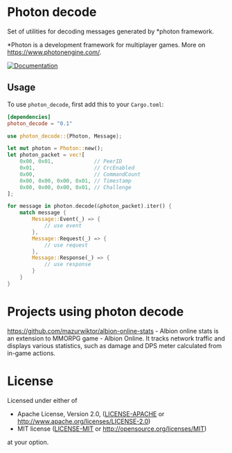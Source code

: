Photon decode
=============

Set of utilities for decoding messages generated by *photon framework.

*Photon is a development framework for multiplayer games. More on https://www.photonengine.com/.

[![Documentation](https://docs.rs/photon_decode/badge.svg)](https://docs.rs/photon_decode/*/photon_decode/)


## Usage

To use `photon_decode`, first add this to your `Cargo.toml`:

```toml
[dependencies]
photon_decode = "0.1"
```


```rust
use photon_decode::{Photon, Message};

let mut photon = Photon::new();
let photon_packet = vec![
    0x00, 0x01, 			// PeerID
    0x01,                   // CrcEnabled
    0x00,                   // CommandCount
    0x00, 0x00, 0x00, 0x01, // Timestamp
    0x00, 0x00, 0x00, 0x01, // Challenge
];

for message in photon.decode(&photon_packet).iter() {
    match message {
        Message::Event(_) => {
            // use event
        },
        Message::Request(_) => {
            // use request
        },
        Message::Response(_) => {
            // use response
        }
    }
}

```

# Projects using photon decode

https://github.com/mazurwiktor/albion-online-stats - Albion online stats is an extension to MMORPG game - Albion Online. It tracks network traffic and displays various statistics, such as damage and DPS meter calculated from in-game actions. 

# License
Licensed under either of

  * Apache License, Version 2.0, ([LICENSE-APACHE](LICENSE-APACHE) or http://www.apache.org/licenses/LICENSE-2.0)
  * MIT license ([LICENSE-MIT](LICENSE-MIT) or http://opensource.org/licenses/MIT)

at your option.